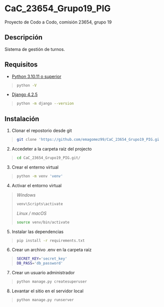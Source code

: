 # CaC_23654_Grupo19_PIG
Proyecto de Codo a Codo, comisión 23654, grupo 19 

## Descripción

Sistema de gestión de turnos.

## Requisitos

- [Python 3.10.11 o superior](https://www.python.org/downloads/)

>```bash
>python -V
>```

- [Django 4.2.5](https://docs.djangoproject.com/en/4.2/releases/4.2.5/)

>```bash
>python -m django --version
>```

## Instalación

1. Clonar el repostorio desde git
>```bash
>git clone 'https://github.com/emagomez99/CaC_23654_Grupo19_PIG.git'
>```
2. Accedeter a la carpeta raíz del projecto
>```bash
>cd CaC_23654_Grupo19_PIG.git/
>```
3. Crear el enterno virtual
>```bash
>python -m venv 'venv'
>```
4. Activar el entorno virtual
  >*Windows*
  >
  >```bash
  >venv\Scripts\activate
  >```
  >
  >*Linux / macOS*
  >
  >```bash
  >source venv/bin/activate
  >```
5. Instalar las dependencias
>```bash
>pip install -r requirements.txt
>```
6. Crear un archivo .env en la carpeta raíz
>```bash
>SECRET_KEY='secret_key'
>DB_PASS='db_password'
>```
7. Crear un usuario administrador
>```bash
>python manage.py createsuperuser
>````
8. Levantar el sitio en el servidor local
>```bash
>python manage.py runserver
>````
